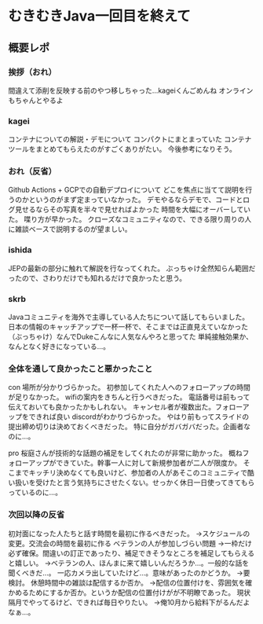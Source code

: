 # むきむきJava一回目を終えて
## 概要レポ
### 挨拶（おれ）
間違えて添削を反映する前のやつ移しちゃった…kageiくんごめんね
オンラインもちゃんとやるよ
### kagei
コンテナについての解説・デモについて
コンパクトにまとまっていた
コンテナツールをまとめてもらえたのがすごくありがたい。
今後参考になりそう。

### おれ（反省）
Github Actions + GCPでの自動デプロイについて
どこを焦点に当てて説明を行うのかというのがまず定まっていなかった。
デモやるならデモで、コードとログ見せるならその写真を半々で見せればよかった
時間を大幅にオーバーしていた。
喋り方が早かった。
クローズなコミュニティなので、できる限り周りの人に雑談ベースで説明するのが望ましい。

### ishida
JEPの最新の部分に触れて解説を行なってくれた。
ぶっちゃけ全然知らん範囲だったので、さわりだけでも知れるだけで良かったと思う。

###  skrb
Javaコミュニティを海外で主導している人たちについて話してもらいました。
日本の情報のキャッチアップで一杯一杯で、そこまでは正直見えていなかった
（ぶっちゃけ）なんでDukeこんなに人気なんやろと思ってた
単純接触効果か、なんとなく好きになっている…。

### 全体を通して良かったこと悪かったこと
con
場所が分かりづらかった。
初参加してくれた人へのフォローアップの時間が足りなかった。
wifiの案内をきちんと行うべきだった。
電話番号は前もって伝えておいても良かったかもしれない。
キャンセル者が複数出た。フォローアップをできれば良い
discordがわかりづらかった。
やはり前もってスライドの提出締め切りは決めておくべきだった。
  特に自分がガバガバだった。企画者なのに…。


pro
桜庭さんが技術的な話題の補足をしてくれたのが非常に助かった。
概ねフォローアップができていた。幹事一人に対して新規参加者が二人が限度か。
  そこまでキッチリ決めなくても良いけど、参加者の人があそこのコミュニティで酷い扱いを受けたと言う気持ちにさせたくない。せっかく休日一日使ってきてもらっているのに…。


### 次回以降の反省
初対面になった人たちと話す時間を最初に作るべきだった。
  →スケジュールの変更。交流会の時間を最初に作る
ベテランの人が参加しづらい問題
  →一枠だけ必ず確保。間違いの訂正であったり、補足できそうなところを補足してもらえると嬉しい。
  →ベテランの人、ほんまに来て嬉しいんだろうか…。一般的な話を聞くべきだ…。
一応カメラ出していたけど…。意味があったのかどうか。
  →要検討。
休憩時間中の雑談は配信するか否か。
  →配信の位置付けを、雰囲気を確かめるためにするか否か。というか配信の位置付けがが不明瞭であった。
現状隔月でやってるけど、できれば毎日やりたい。
  →俺10月から給料下がるんだよなぁ…。
